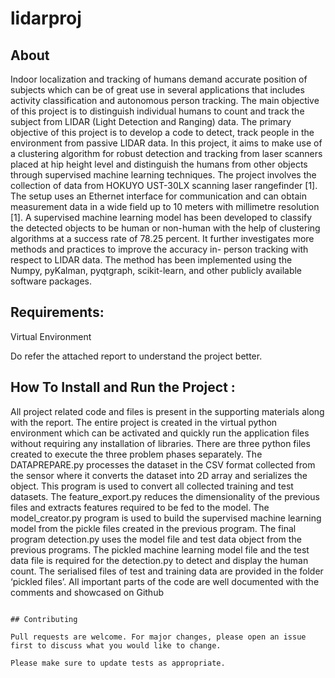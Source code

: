 # lidarproj


## About

Indoor localization and tracking of humans demand accurate position of subjects which can be of great use in several applications that includes activity classification and autonomous person tracking. The main objective of this project is to distinguish individual humans to count and track the subject from LIDAR (Light Detection and Ranging) data. The primary objective of this project is to develop a code to detect, track people in the environment from passive LIDAR data.
In this project, it aims to make use of a clustering algorithm for robust detection and tracking from laser scanners placed at hip height level and distinguish the humans from other objects through supervised machine learning techniques. The project involves the collection of data from HOKUYO UST-30LX scanning laser rangefinder [1]. The setup uses an Ethernet interface for communication and can obtain measurement data in a wide field up to 10 meters with millimetre resolution [1].
A supervised machine learning model has been developed to classify the detected objects to be human or non-human with the help of clustering algorithms at a success rate of 78.25 percent. It further investigates more methods and practices to improve the accuracy in- person tracking with respect to LIDAR data. The method has been implemented using the Numpy, pyKalman, pyqtgraph, scikit-learn, and other publicly available software packages.


## Requirements:

Virtual Environment 

Do refer the attached report to understand the project better.

## How To Install and Run the Project :


All project related code and files is present in the supporting materials along with the report. The entire project is created in the virtual python environment which can be activated and quickly run the application files without requiring any installation of libraries. There are three python files created to execute the three problem phases separately. The DATAPREPARE.py processes the dataset in the CSV format collected from the sensor where it converts the dataset into 2D array and serializes the object. This program is used to convert all collected training and test datasets. The feature_export.py reduces the dimensionality of the previous files and extracts features required to be fed to the model. The model_creator.py program is used to build the supervised machine learning model from the pickle files created in the previous program. The final program detection.py uses the model file and test data object from the previous programs. The pickled machine learning model file and the test data file is required for the detection.py to detect and display the human count. The serialised files of test and training data are provided in the folder ‘pickled files’. All important parts of the code are well documented with the comments and showcased on Github
```

## Contributing 

Pull requests are welcome. For major changes, please open an issue first to discuss what you would like to change.

Please make sure to update tests as appropriate.
